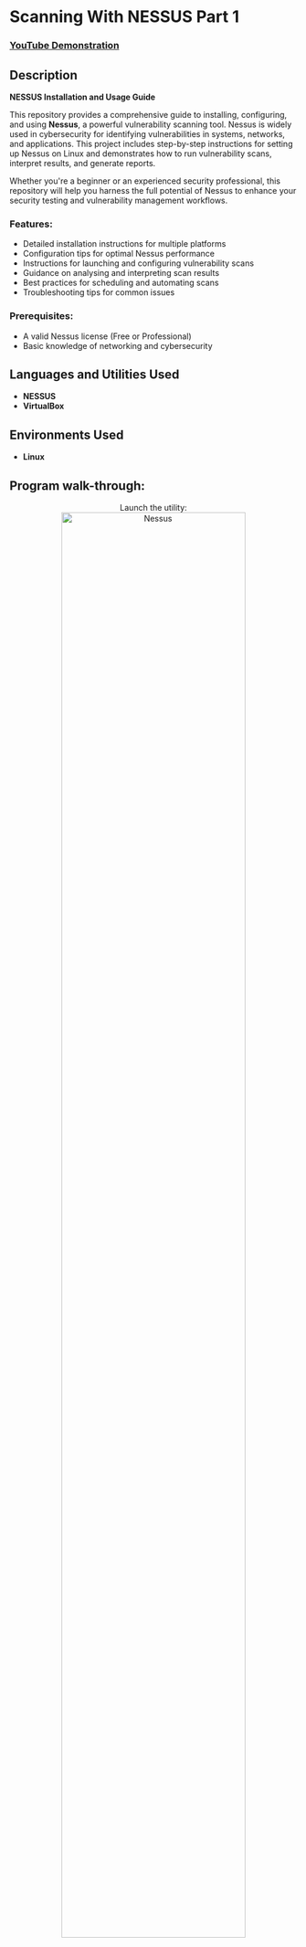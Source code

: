 <h1>Scanning With NESSUS Part 1</h1>

 ### [YouTube Demonstration](https://youtu.be/7eJexJVCqJo)

<h2>Description</h2>

**NESSUS Installation and Usage Guide**

This repository provides a comprehensive guide to installing, configuring, and using **Nessus**, a powerful vulnerability scanning tool. Nessus is widely used in cybersecurity for identifying vulnerabilities in systems, networks, and applications. This project includes step-by-step instructions for setting up Nessus on Linux and demonstrates how to run vulnerability scans, interpret results, and generate reports. 

Whether you're a beginner or an experienced security professional, this repository will help you harness the full potential of Nessus to enhance your security testing and vulnerability management workflows.

### Features:
- Detailed installation instructions for multiple platforms
- Configuration tips for optimal Nessus performance
- Instructions for launching and configuring vulnerability scans
- Guidance on analysing and interpreting scan results
- Best practices for scheduling and automating scans
- Troubleshooting tips for common issues

### Prerequisites:
- A valid Nessus license (Free or Professional)
- Basic knowledge of networking and cybersecurity

<h2>Languages and Utilities Used</h2>

- <b>NESSUS</b> 
- <b>VirtualBox</b>

<h2>Environments Used </h2>

- <b>Linux</b>

<h2>Program walk-through:</h2>

<p align="center">
Launch the utility: <br/>
<img src="(https://www.dropbox.com/scl/fi/75gjzvdw5jpkw89qzjwxg/2025-02-20-Screenshot-at-18.46.30.png?rlkey=g74r32fmgnty0mee13mbr9657&st=8mgx4pq0&dl=0)" height="80%" width="80%" alt="Nessus"/>
<br />
<br />

<p align="center">
NESSUS Main Page: <br/>
<img src="(https://imgur.com/d6iGOf7)" height="80%" width="80%" alt="Nessus"/>
<br />
<br />

<!--
 ```diff
- text in red
+ text in green
! text in orange
# text in gray
@@ text in purple (and bold)@@
```
--!>
